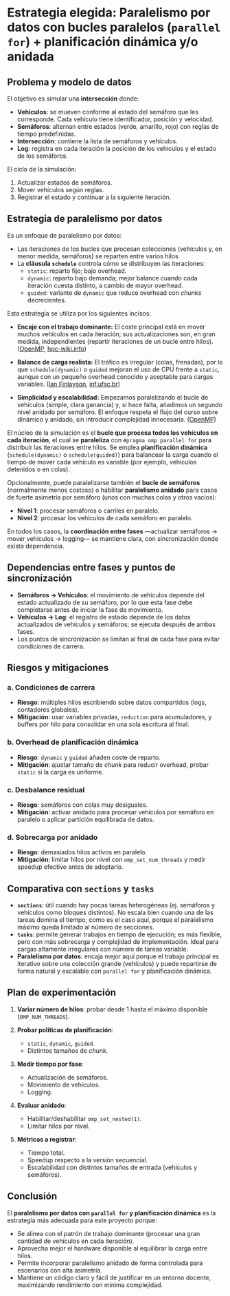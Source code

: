 # Estrategia elegida: **Paralelismo por datos con bucles paralelos (`parallel for`) + planificación dinámica y/o anidada**

## Problema y modelo de datos

El objetivo es simular una **intersección** donde:

- **Vehículos**: se mueven conforme al estado del semáforo que les corresponde. Cada vehículo tiene identificador, posición y velocidad.
- **Semáforos**: alternan entre estados (verde, amarillo, rojo) con reglas de tiempo predefinidas.
- **Intersección**: contiene la lista de semáforos y vehículos.
- **Log**: registra en cada iteración la posición de los vehículos y el estado de los semáforos.

El ciclo de la simulación:

1. Actualizar estados de semáforos.
2. Mover vehículos según reglas.
3. Registrar el estado y continuar a la siguiente iteración.

## Estrategia de paralelismo por datos

Es un enfoque de paralelismo por datos:

- Las iteraciones de los bucles que procesan colecciones (vehículos y, en menor medida, semáforos) se reparten entre varios hilos.
- La **cláusula `schedule`** controla cómo se distribuyen las iteraciones:
  - `static`: reparto fijo; bajo overhead.
  - `dynamic`: reparto bajo demanda; mejor balance cuando cada iteración cuesta distinto, a cambio de mayor overhead.
  - `guided`: variante de `dynamic` que reduce overhead con *chunks* decrecientes.

Esta estrategia se utiliza por los siguientes incisos:

- **Encaje con el trabajo dominante:** El coste principal está en mover muchos vehículos en cada iteración; sus actualizaciones son, en gran medida, independientes (repartir iteraciones de un bucle entre hilos). ([OpenMP][1], [hpc-wiki.info][5])

- **Balance de carga realista:** El tráfico es irregular (colas, frenadas), por lo que `schedule(dynamic)` o `guided` mejoran el uso de CPU frente a `static`, aunque con un pequeño overhead conocido y aceptable para cargas variables. ([Ian Finlayson][2], [inf.ufsc.br][6])

- **Simplicidad y escalabilidad:** Empezamos paralelizando el bucle de vehículos (simple, clara ganancia) y, si hace falta, añadimos un segundo nivel anidado por semáforo. El enfoque respeta el flujo del curso sobre dinámico y anidado, sin introducir complejidad innecesaria. ([OpenMP][3])

El núcleo de la simulación es el **bucle que procesa todos los vehículos en cada iteración**, el cual se **paraleliza** con `#pragma omp parallel for` para distribuir las iteraciones entre hilos. Se emplea **planificación dinámica** (`schedule(dynamic)` o `schedule(guided)`) para balancear la carga cuando el tiempo de mover cada vehículo es variable (por ejemplo, vehículos detenidos o en colas).

Opcionalmente, puede paralelizarse también el **bucle de semáforos** (normalmente menos costoso) o habilitar **paralelismo anidado** para casos de fuerte asimetría por semáforo (unos con muchas colas y otros vacíos):

- **Nivel 1**: procesar semáforos o carriles en paralelo.
- **Nivel 2**: procesar los vehículos de cada semáforo en paralelo.

En todos los casos, la **coordinación entre fases** —actualizar semáforos -> mover vehículos -> logging— se mantiene clara, con sincronización donde exista dependencia.

## Dependencias entre fases y puntos de sincronización

- **Semáforos -> Vehículos**: el movimiento de vehículos depende del estado actualizado de su semáforo, por lo que esta fase debe completarse antes de iniciar la fase de movimiento.
- **Vehículos -> Log**: el registro de estado depende de los datos actualizados de vehículos y semáforos; se ejecuta después de ambas fases.
- Los puntos de sincronización se limitan al final de cada fase para evitar condiciones de carrera.

## Riesgos y mitigaciones

### a. Condiciones de carrera

- **Riesgo**: múltiples hilos escribiendo sobre datos compartidos (logs, contadores globales).
- **Mitigación**: usar variables privadas, `reduction` para acumuladores, y buffers por hilo para consolidar en una sola escritura al final.

### b. Overhead de planificación dinámica

- **Riesgo**: `dynamic` y `guided` añaden coste de reparto.
- **Mitigación**: ajustar tamaño de *chunk* para reducir overhead, probar `static` si la carga es uniforme.

### c. Desbalance residual

- **Riesgo**: semáforos con colas muy desiguales.
- **Mitigación**: activar anidado para procesar vehículos por semáforo en paralelo o aplicar partición equilibrada de datos.

### d. Sobrecarga por anidado

- **Riesgo**: demasiados hilos activos en paralelo.
- **Mitigación**: limitar hilos por nivel con `omp_set_num_threads` y medir speedup efectivo antes de adoptarlo.

## Comparativa con `sections` y `tasks`

- **`sections`**: útil cuando hay pocas tareas heterogéneas (ej. semáforos y vehículos como bloques distintos). No escala bien cuando una de las tareas domina el tiempo, como es el caso aquí, porque el paralelismo máximo queda limitado al número de secciones.
- **`tasks`**: permite generar trabajos en tiempo de ejecución; es más flexible, pero con más sobrecarga y complejidad de implementación. Ideal para cargas altamente irregulares con número de tareas variable.
- **Paralelismo por datos**: encaja mejor aquí porque el trabajo principal es iterativo sobre una colección grande (vehículos) y puede repartirse de forma natural y escalable con `parallel for` y planificación dinámica.

## Plan de experimentación

1. **Variar número de hilos**: probar desde 1 hasta el máximo disponible (`OMP_NUM_THREADS`).
2. **Probar políticas de planificación**:
   - `static`, `dynamic`, `guided`.
   - Distintos tamaños de *chunk*.

3. **Medir tiempo por fase**:
   - Actualización de semáforos.
   - Movimiento de vehículos.
   - Logging.

4. **Evaluar anidado**:
   - Habilitar/deshabilitar `omp_set_nested(1)`.
   - Limitar hilos por nivel.

5. **Métricas a registrar**:

   - Tiempo total.
   - Speedup respecto a la versión secuencial.
   - Escalabilidad con distintos tamaños de entrada (vehículos y semáforos).

## Conclusión

El **paralelismo por datos con `parallel for` y planificación dinámica** es la estrategia más adecuada para este proyecto porque:

- Se alinea con el patrón de trabajo dominante (procesar una gran cantidad de vehículos en cada iteración).
- Aprovecha mejor el hardware disponible al equilibrar la carga entre hilos.
- Permite incorporar paralelismo anidado de forma controlada para escenarios con alta asimetría.
- Mantiene un código claro y fácil de justificar en un entorno docente, maximizando rendimiento con mínima complejidad.

[1]: https://www.openmp.org/spec-html/5.0/openmpsu41.html "2.9.2 Worksharing-Loop Construct"
[2]: https://ianfinlayson.net/class/cpsc425/notes/12-scheduling "OpenMP Scheduling"
[3]: https://www.openmp.org/wp-content/uploads/OpenMP-API-Specification-5.0.pdf "OpenMP Application Programming Interface"
[5]: https://hpc-wiki.info/hpc/OpenMP "OpenMP"
[6]: https://www.inf.ufsc.br/~bosco/ensino/ine5645/OpenMP_Dynamic_Scheduling.pdf "OpenMP Scheduling"
